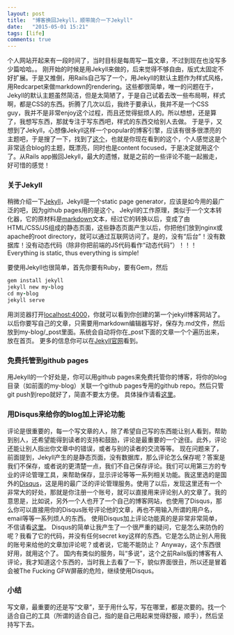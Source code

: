 ```yaml
---
layout: post
title:  "博客换回Jekyll，顺带简介一下Jekyll"
date:   "2015-05-01 15:21"
tags: [life]
comments: true
---
```

个人网站开起来有一段时间了，当时目标是每周写一篇文章，不过到现在也没写多少篇哈哈。。
刚开始的时候是用Jekyll来做的，后来觉得不够自由，版式太固定不好扩展。于是又推倒，用Rails自己写了一个，用Jekyll的默认主题作为样式风格，用Redcarpet来做markdown的rendering。这些都很简单，唯一的问题在于，Jekyll的默认主题虽然简洁，但是太简陋了，于是自己试着去改一些布局啊，样式啊，都是CSS的东西。折腾了几次以后，我终于要承认，我并不是一个CSS guy，我并不是非常enjoy这个过程，而且还觉得挺烦人的。所以想想，还是算了，我想写东西，那就专注于写东西吧，样式的东西交给别人去做。
于是乎，又想到了Jekyll，心想像Jekyll这样一个popular的博客引擎，应该有很多很漂亮的主题吧，于是搜了一下，找到了[这个](http://jekyllthemes.org/themes/hmfaysal-omega-theme/)，也就是你现在看到的这个，个人感觉这是个非常适合blog的主题，既漂亮，同时也是content focused，于是决定就用这个了。从Rails app搬回Jekyll，最大的遗憾，就是之前的一些评论不能一起搬走，好可惜的感觉！

### 关于Jekyll
<!--more-->
稍微介绍一下[Jekyll](http://jekyllrb.com/)，Jekyll是一个static page generator，应该是如今用的最广泛的吧，因为github pages用的是这个。
Jekyll的工作原理，类似于一个文本转化器，它的原材料是[markdown](http://www.chriszou.com/learn-markdown-in-one-minute)文本，经过它的转换以后，变成了由HTML/CSS/JS组成的静态页面，这些静态页面产生以后，你把他们放到nginx或apache的root directory，就可以通过互联网访问了。是的，没有“后台”！没有数据库！没有动态代码（除非你把前端的JS代码看作“动态代码”）！！！Everything is static, thus everything is simple!

要使用Jekyll也很简单，首先你要有Ruby，要有Gem，然后

```Ruby
gem install jekyll
jekyll new my-blog
cd my-blog
jekyll serve
```

用浏览器打开[localhost:4000](localhost:4000)，你就可以看到你创建的第一个jekyll博客网站了。以后你要写自己的文章，只需要用markdown编辑器写好，保存为.md文件，然后放到my-blog/\_post里面。系统会自动将你在\_post下面的文章一个个遍历出来，放在首页。
更多的信息你可以在[Jekyll官网](http://jekyllrb.com)看到。

### 免费托管到github pages
用Jekyll的一个好处是，你可以用github pages来免费托管你的博客，将你的blog目录（如前面的my-blog）关联一个github pages专用的github repo。然后只管git push到repo就好了，简直不要太方便。
具体操作请看[这里](https://help.github.com/articles/using-jekyll-with-pages/)。

### 用Disqus来给你的blog加上评论功能
评论是很重要的，每一个写文章的人，除了希望自己写的东西能让别人看到，帮助到别人，还希望能得到读者的支持和鼓励，评论是最重要的一个途径。此外，评论还能让别人指出你文章中的错误，或者与别的读者的交流等等。
现在问题来了，前面提到，Jekyll产生的是静态页面，没有数据库，那么评论怎么保存呢？答案是我们不保存，或者说的更清楚一点，我们不自己保存评论。我们可以用第三方的专业的评论管理工具，来帮助保存，显示评论等等一系列相关功能。我这里选的是国外的[Disqus](https://disqus.com)，这是用的最广泛的评论管理服务。使用了以后，发现这里还有一个非常大的好处，那就是你注册一个账号，就可以直接用来评论别人的文章了。我的意思是，比如说，另外一个人也开了一个自己的博客网站，也使用了Disqus，那么你可以直接用你的Disqus账号评论他的文章，再也不用输入所谓的用户名，email等等一系列烦人的东西。
使用Disqus加上评论功能真的是非常非常简单，不信请看[这里](https://help.disqus.com/customer/portal/articles/472138-jekyll-installation-instructions)。
Disqus的简单让我产生了一个很严重的疑问，它是怎么来防伪的呢？我看了它的代码，并没有任何secret key这样的东西。它是怎么防止别人用我的账号来给他的文章加评论呢？或者说，它能不能防止？
Anyway，这个东西很好用，就用这个了。
国内有类似的服务，叫“多说”，这个之前Rails版的博客有人评论，我才知道这个东西的，当时我上去看了一下，貌似界面很丑，所以还是冒着会被The Fucking GFW屏蔽的危险，继续使用Disqus。

### 小结
写文章，最重要的还是写“文章”，至于用什么写，写在哪里，都是次要的。找一个适合自己的工具（所谓的适合自己，指的是自己用起来觉得舒服，顺手），然后坚持写下去。

